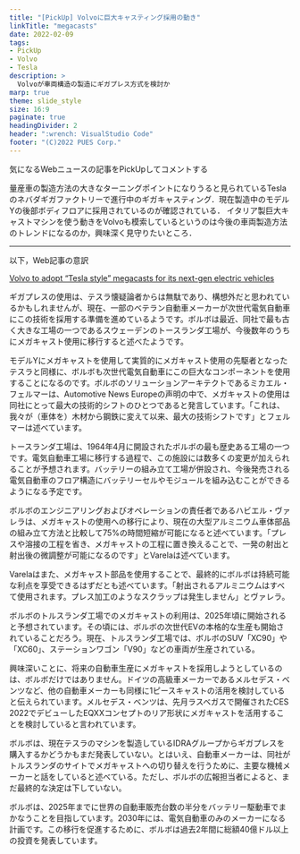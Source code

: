 ```yaml
---
title: "[PickUp] Volvoに巨大キャスティング採用の動き"
linkTitle: "megacasts"
date: 2022-02-09
tags:
- PickUp
- Volvo
- Tesla
description: >
  Volvoが車両構造の製造にギガプレス方式を検討か
marp: true
theme: slide_style
size: 16:9
paginate: true
headingDivider: 2
header: ":wrench: VisualStudio Code"
footer: "(C)2022 PUES Corp."
---
```


気になるWebニュースの記事をPickUpしてコメントする

量産車の製造方法の大きなターニングポイントになりうると見られているTeslaのネバダギガファクトリーで進行中のギガキャスティング．現在製造中のモデルYの後部ボディフロアに採用されているのが確認されている．
イタリア製巨大キャストマシンを使う動きをVolvoも模索しているというのは今後の車両製造方法のトレンドになるのか，興味深く見守りたいところ．

---

以下，Web記事の意訳

[Volvo to adopt “Tesla style” megacasts for its next-gen electric vehicles](https://www.teslarati.com/volvo-adopts-tesla-giga-press-megacasting/?ref=biztoc.com&curator=biztoc.com&utm_source=biztoc.com&utm_medium=web)

ギガプレスの使用は、テスラ懐疑論者からは無駄であり、構想外だと思われているかもしれませんが、現在、一部のベテラン自動車メーカーが次世代電気自動車にこの技術を採用する準備を進めているようです。ボルボは最近、同社で最も古く大きな工場の一つであるスウェーデンのトースランダ工場が、今後数年のうちにメガキャスト使用に移行すると述べたようです。

モデルYにメガキャストを使用して実質的にメガキャスト使用の先駆者となったテスラと同様に、ボルボも次世代電気自動車にこの巨大なコンポーネントを使用することになるのです。ボルボのソリューションアーキテクトであるミカエル・フェルマーは、Automotive News Europeの声明の中で、メガキャストの使用は同社にとって最大の技術的シフトのひとつであると発言しています。「これは、我々が（車体を）木材から鋼鉄に変えて以来、最大の技術シフトです」とフェルマーは述べています。

トースランダ工場は、1964年4月に開設されたボルボの最も歴史ある工場の一つです。電気自動車工場に移行する過程で、この施設には数多くの変更が加えられることが予想されます。バッテリーの組み立て工場が併設され、今後発売される電気自動車のフロア構造にバッテリーセルやモジュールを組み込むことができるようになる予定です。

ボルボのエンジニアリングおよびオペレーションの責任者であるハビエル・ヴァレラは、メガキャストの使用への移行により、現在の大型アルミニウム車体部品の組み立て方法と比較して75%の時間短縮が可能になると述べています。「プレスや溶接の工程を省き、メガキャストの工程に置き換えることで、一発の射出と射出後の微調整が可能になるのです」とVarelaは述べています。

Varelaはまた、メガキャスト部品を使用することで、最終的にボルボは持続可能な利点を享受できるはずだとも述べています。「射出されるアルミニウムはすべて使用されます。プレス加工のようなスクラップは発生しません」とヴァレラ。

ボルボのトルスランダ工場でのメガキャストの利用は、2025年頃に開始されると予想されています。その頃には、ボルボの次世代EVの本格的な生産も開始されていることだろう。現在、トルスランダ工場では、ボルボのSUV「XC90」や「XC60」、ステーションワゴン「V90」などの車両が生産されている。

興味深いことに、将来の自動車生産にメガキャストを採用しようとしているのは、ボルボだけではありません。ドイツの高級車メーカーであるメルセデス・ベンツなど、他の自動車メーカーも同様に1ピースキャストの活用を検討していると伝えられています。メルセデス・ベンツは、先月ラスベガスで開催されたCES 2022でデビューしたEQXXコンセプトのリア形状にメガキャストを活用することを検討していると言われています。

ボルボは、現在テスラのマシンを製造しているIDRAグループからギガプレスを購入するかどうかもまだ発表していない。とはいえ、自動車メーカーは、同社がトルスランダのサイトでメガキャストへの切り替えを行うために、主要な機械メーカーと話をしていると述べている。ただし、ボルボの広報担当者によると、まだ最終的な決定は下していない。

ボルボは、2025年までに世界の自動車販売台数の半分をバッテリー駆動車でまかなうことを目指しています。2030年には、電気自動車のみのメーカーになる計画です。この移行を促進するために、ボルボは過去2年間に総額40億ドル以上の投資を発表しています。
